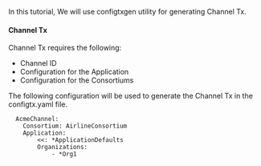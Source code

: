 
In this tutorial, We will use configtxgen utility for generating Channel Tx.

#### Channel Tx
Channel Tx requires the following:
- Channel ID
- Configuration for the Application
- Configuration for the Consortiums


The following configuration will be used to generate the Channel Tx in the configtx.yaml file.
```
  AcmeChannel:
    Consortium: AirlineConsortium
    Application:
        <<: *ApplicationDefaults
        Organizations:
            - *Org1
```
